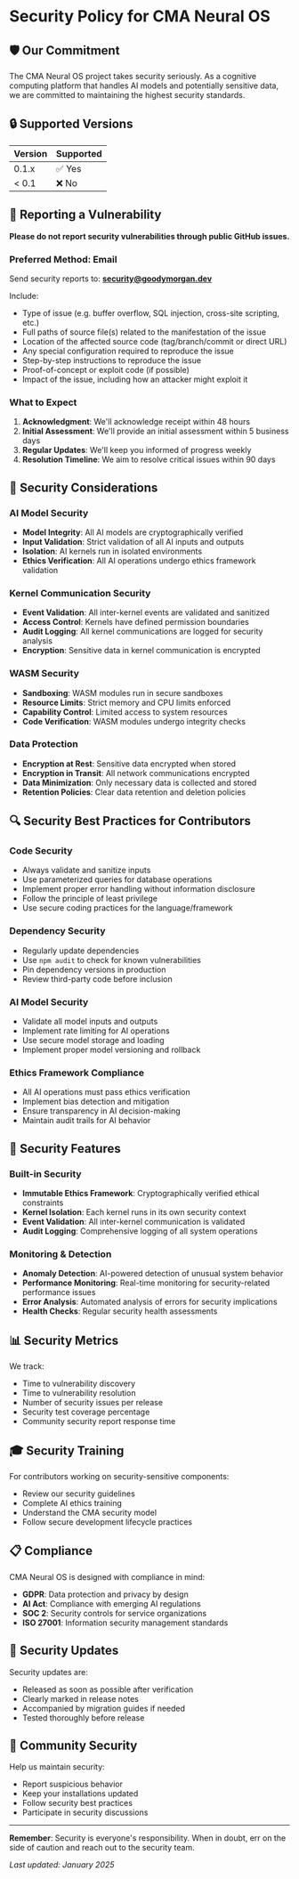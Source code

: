 # Security Policy for CMA Neural OS

## 🛡️ Our Commitment

The CMA Neural OS project takes security seriously. As a cognitive computing platform that handles AI models and potentially sensitive data, we are committed to maintaining the highest security standards.

## 🔒 Supported Versions

| Version | Supported          |
| ------- | ------------------ |
| 0.1.x   | ✅ Yes             |
| < 0.1   | ❌ No              |

## 🚨 Reporting a Vulnerability

**Please do not report security vulnerabilities through public GitHub issues.**

### Preferred Method: Email
Send security reports to: **security@goodymorgan.dev**

Include:
- Type of issue (e.g. buffer overflow, SQL injection, cross-site scripting, etc.)
- Full paths of source file(s) related to the manifestation of the issue
- Location of the affected source code (tag/branch/commit or direct URL)
- Any special configuration required to reproduce the issue
- Step-by-step instructions to reproduce the issue
- Proof-of-concept or exploit code (if possible)
- Impact of the issue, including how an attacker might exploit it

### What to Expect

1. **Acknowledgment**: We'll acknowledge receipt within 48 hours
2. **Initial Assessment**: We'll provide an initial assessment within 5 business days
3. **Regular Updates**: We'll keep you informed of progress weekly
4. **Resolution Timeline**: We aim to resolve critical issues within 90 days

## 🔐 Security Considerations

### AI Model Security
- **Model Integrity**: All AI models are cryptographically verified
- **Input Validation**: Strict validation of all AI inputs and outputs
- **Isolation**: AI kernels run in isolated environments
- **Ethics Verification**: All AI operations undergo ethics framework validation

### Kernel Communication Security
- **Event Validation**: All inter-kernel events are validated and sanitized
- **Access Control**: Kernels have defined permission boundaries
- **Audit Logging**: All kernel communications are logged for security analysis
- **Encryption**: Sensitive data in kernel communication is encrypted

### WASM Security
- **Sandboxing**: WASM modules run in secure sandboxes
- **Resource Limits**: Strict memory and CPU limits enforced
- **Capability Control**: Limited access to system resources
- **Code Verification**: WASM modules undergo integrity checks

### Data Protection
- **Encryption at Rest**: Sensitive data encrypted when stored
- **Encryption in Transit**: All network communications encrypted
- **Data Minimization**: Only necessary data is collected and stored
- **Retention Policies**: Clear data retention and deletion policies

## 🔍 Security Best Practices for Contributors

### Code Security
- Always validate and sanitize inputs
- Use parameterized queries for database operations
- Implement proper error handling without information disclosure
- Follow the principle of least privilege
- Use secure coding practices for the language/framework

### Dependency Security
- Regularly update dependencies
- Use `npm audit` to check for known vulnerabilities
- Pin dependency versions in production
- Review third-party code before inclusion

### AI Model Security
- Validate all model inputs and outputs
- Implement rate limiting for AI operations
- Use secure model storage and loading
- Implement proper model versioning and rollback

### Ethics Framework Compliance
- All AI operations must pass ethics verification
- Implement bias detection and mitigation
- Ensure transparency in AI decision-making
- Maintain audit trails for AI behavior

## 🚀 Security Features

### Built-in Security
- **Immutable Ethics Framework**: Cryptographically verified ethical constraints
- **Kernel Isolation**: Each kernel runs in its own security context
- **Event Validation**: All inter-kernel communication is validated
- **Audit Logging**: Comprehensive logging of all system operations

### Monitoring & Detection
- **Anomaly Detection**: AI-powered detection of unusual system behavior
- **Performance Monitoring**: Real-time monitoring for security-related performance issues
- **Error Analysis**: Automated analysis of errors for security implications
- **Health Checks**: Regular security health assessments

## 📊 Security Metrics

We track:
- Time to vulnerability discovery
- Time to vulnerability resolution
- Number of security issues per release
- Security test coverage percentage
- Community security report response time

## 🎓 Security Training

For contributors working on security-sensitive components:
- Review our security guidelines
- Complete AI ethics training
- Understand the CMA security model
- Follow secure development lifecycle practices

## 📋 Compliance

CMA Neural OS is designed with compliance in mind:
- **GDPR**: Data protection and privacy by design
- **AI Act**: Compliance with emerging AI regulations
- **SOC 2**: Security controls for service organizations
- **ISO 27001**: Information security management standards

## 🔄 Security Updates

Security updates are:
- Released as soon as possible after verification
- Clearly marked in release notes
- Accompanied by migration guides if needed
- Tested thoroughly before release

## 🤝 Community Security

Help us maintain security:
- Report suspicious behavior
- Keep your installations updated
- Follow security best practices
- Participate in security discussions

---

**Remember**: Security is everyone's responsibility. When in doubt, err on the side of caution and reach out to the security team.

*Last updated: January 2025*